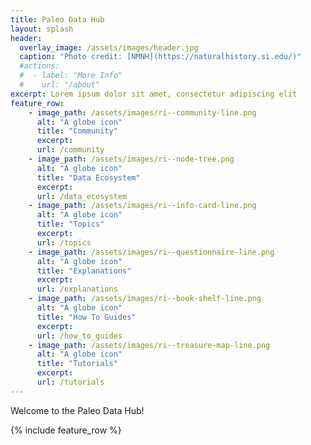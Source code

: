 ```yaml
---
title: Paleo Data Hub
layout: splash
header:
  overlay_image: /assets/images/header.jpg
  caption: "Photo credit: [NMNH](https://naturalhistory.si.edu/)"
  #actions:
  #  - label: "More Info"
  #    url: "/about"
excerpt: Lorem ipsum dolor sit amet, consectetur adipiscing elit
feature_row:
    - image_path: /assets/images/ri--community-line.png
      alt: "A globe icon"
      title: "Community"
      excerpt: 
      url: /community
    - image_path: /assets/images/ri--node-tree.png
      alt: "A globe icon"
      title: "Data Ecosystem"
      excerpt: 
      url: /data_ecosystem
    - image_path: /assets/images/ri--info-card-line.png
      alt: "A globe icon"
      title: "Topics"
      excerpt: 
      url: /topics
    - image_path: /assets/images/ri--questionnaire-line.png
      alt: "A globe icon"
      title: "Explanations"
      excerpt: 
      url: /explanations
    - image_path: /assets/images/ri--book-shelf-line.png
      alt: "A globe icon"
      title: "How To Guides"
      excerpt: 
      url: /how_to_guides
    - image_path: /assets/images/ri--treasure-map-line.png
      alt: "A globe icon"
      title: "Tutorials"
      excerpt: 
      url: /tutorials
---
```


Welcome to the Paleo Data Hub!

{% include feature_row %}